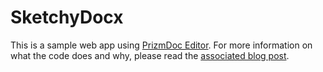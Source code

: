 # SketchyDocx

This is a sample web app using [PrizmDoc Editor](https://www.accusoft.com/products/prizmdoc-editor/overview/). For more information on what the code does and why, please read the [associated blog post](https://accusoft.com). 
